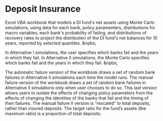 # Deposit Insurance
Excel VBA workbook that models a DI fund's net assets using Monte Carlo simulations, using data for each bank, policy paramenters, distributions for
macro variables, each bank's probability of failing, and distributions of recovery rates to project the distribution of the DI fund's net balances for
10 years, reported by selected quantiles.
&npbs;

In Alternative I simulations, the user specifies which banks fail and the years in which they fail.
In Alternative II simulations, the Monte Carlo specifies which banks fail and the years in which they fail. 
&npbs;

The automatic failure version of the workbook draws a set of random bank failures in Alternative II simulations each time the model runs.
The manual failure version of the workbook draws a set of random bank failures in Alternative II simulations only when user chooses to do so.
This last version allows users to isolate the effects of changing policy parameters from the effects of changing the identities of the banks that fail and the timing of their failures.
The manual failure II version is “rescaled” to total deposits, rather than insured deposits.  The target ratio for the fund’s assets (the maximum ratio) is a proportion of total deposits.
